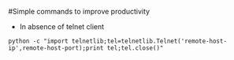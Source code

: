 #Simple commands to improve productivity

- In absence of telnet client 

``
python -c "import telnetlib;tel=telnetlib.Telnet('remote-host-ip',remote-host-port);print tel;tel.close()" ``